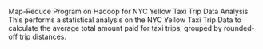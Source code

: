 Map-Reduce Program on Hadoop for NYC Yellow Taxi Trip Data Analysis
This performs a statistical analysis on the NYC Yellow Taxi Trip Data to calculate the average total amount paid for taxi trips, grouped by rounded-off trip distances.

